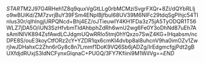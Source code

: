 $START$M2J97G4RHeh1Z8q9quxVgGtLLg0rbMCMziSvgrFXQr+8Zi/dQYbRLIjo9wBUiKd/ZM7zvrjBuY39FSm4ENpIBjfbul68UV39M6NIFc29tdqSgPlhjc54TInlus30r/qIhIngjURPQNcd+Bhj4EZ/oJTieuwIY4KH1FDa3z75jA5TyODQR1T56WLZ7jDA5O/iUN3SzHfvbmTIdAhbphZdRh6wnU2wg6Fe0Y3oDhNd87uEh7AsAmlNIVK894ZsfAwdLCJdgmUQwRRIo5tmj0hYQxzo7SwZ4KG+lHqabsm/ncDPE8S/ouE3koyCtfORz2cY+YZDR1qx6cmKl4dvbp8al8uhcnV9ha0imOZv1ZwrjIwJDHahxC2Zhn6rGy8c8n7Lmmf1DoK9VQ6Sb6jADZg/IrEdgmcfgjPdt2gBUXfdjdRUxjS3ldNCFynxGlqnaC+PUGQ/3FY7Kfiini9M1WiIVg==$END$